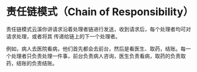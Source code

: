 # 责任链模式（Chain of Responsibility）
责任链模式云溪你讲请求沿着处理者链进行发送，收到请求后，每个处理者均可对请求处理，或者将其   传递给链上的下一个处理者。

例如，病人去医院看病，他们首先都会去前台，然后是看医生、取药，结账。每一个处理者只负责处理一件事，前台负责病人咨询，医生负责看病，取药的负责取药，结账的负责结账。
